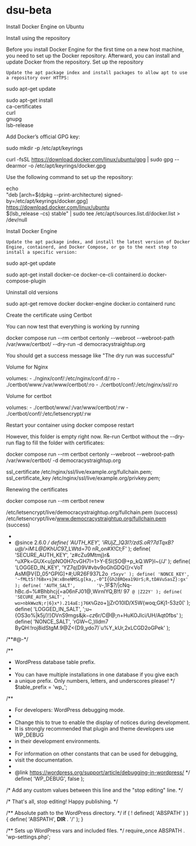 # dsu-beta
Install Docker Engine on Ubuntu

Install using the repository

Before you install Docker Engine for the first time on a new host machine, you need to set up the Docker repository. Afterward, you can install and update Docker from the repository.
Set up the repository

    Update the apt package index and install packages to allow apt to use a repository over HTTPS:

 sudo apt-get update

 sudo apt-get install \
    ca-certificates \
    curl \
    gnupg \
    lsb-release

Add Docker’s official GPG key:

 sudo mkdir -p /etc/apt/keyrings

 curl -fsSL https://download.docker.com/linux/ubuntu/gpg | sudo gpg --dearmor -o /etc/apt/keyrings/docker.gpg

Use the following command to set up the repository:

 echo \
  "deb [arch=$(dpkg --print-architecture) signed-by=/etc/apt/keyrings/docker.gpg] https://download.docker.com/linux/ubuntu \
  $(lsb_release -cs) stable" | sudo tee /etc/apt/sources.list.d/docker.list > /dev/null

Install Docker Engine

    Update the apt package index, and install the latest version of Docker Engine, containerd, and Docker Compose, or go to the next step to install a specific version:

 sudo apt-get update

 sudo apt-get install docker-ce docker-ce-cli containerd.io docker-compose-plugin


Uninstall old versions

sudo apt-get remove docker docker-engine docker.io containerd runc



Create the certificate using Certbot

You can now test that everything is working by running 

docker compose run --rm  certbot certonly --webroot --webroot-path /var/www/certbot/ --dry-run -d democracystraightup.org

You should get a success message like "The dry run was successful"

Volume for Nginx

volumes:
      - ./nginx/conf/:/etc/nginx/conf.d/:ro
      - ./certbot/www:/var/www/certbot/:ro
      - ./certbot/conf/:/etc/nginx/ssl/:ro

Volume for certbot

volumes:
      - ./certbot/www/:/var/www/certbot/:rw
      - ./certbot/conf/:/etc/letsencrypt/:rw

Restart your container using 
docker compose restart


However, this folder is empty right now. Re-run Certbot without the --dry-run flag to fill the folder with certificates:

docker compose run --rm  certbot certonly --webroot --webroot-path /var/www/certbot/ -d democracystraightup.org

ssl_certificate /etc/nginx/ssl/live/example.org/fullchain.pem;
ssl_certificate_key /etc/nginx/ssl/live/example.org/privkey.pem;

Renewing the certificates

docker compose run --rm certbot renew



/etc/letsencrypt/live/democracystraightup.org/fullchain.pem (success)
/etc/letsencrypt/live/www.democracystraightup.org/fullchain.pem (success)



 *
 * @since 2.6.0
 */
define( 'AUTH_KEY',         'iRUjZ_]Q3I?/zdS.oR?7dTqxB?u@/>iM:L@DKhUC*97_LWtd=70 nR_on#X!Ct;F' );
define( 'SECURE_AUTH_KEY',  'z#cZu9Mtmj}r& ^uXPk=GUX<u]pNO0H7cvGH7I=1>Y-E5l(SO@+p_kQ.WP}l~(/J' );
define( 'LOGGED_IN_KEY',    'YZ7q(D9V#vbv9oGhGDQ{[r<VoT AsM@V{D_05^GPIG]+#;UR26F937L2o`_r5xyv' );
define( 'NONCE_KEY',        '~fMLtS!?6Bx+s}W:xBneNMSLg[ka,,-0^I{Gh28RQea19UrS;R,tDAVuSasZ}:gx' );
define( 'AUTH_SALT',        'V`-,1F$?/|cNq-hBc.d~%#Bhbhcj{=a06nFJ01@,WirnlYQ,B!f/ 97` @ |Z22Y' );
define( 'SECURE_AUTH_SALT', ' wo>nbkWwzN;r|6}x*).214aE:j76K%`Gzo+]jZrO10ID/X5W{woq;GKj1-53z0(' );
define( 'LOGGED_IN_SALT',   ';u~{OS3o%|k5j/)!}DVnS9mgs&jk$-cz$6r/C@@;n+HuKOJlci/<t>UH/Aqt0fbs' );
define( 'NONCE_SALT',       'rGW~C,)lIdm7 ByQH:!roj8idStgM.9@Z<{D9_ydo7)`u%Y_kUr,2xLCGD2oGPek' );

/**#@-*/

/**
 * WordPress database table prefix.
 *
 * You can have multiple installations in one database if you give each
 * a unique prefix. Only numbers, letters, and underscores please!
 */
$table_prefix = 'wp_';

/**
 * For developers: WordPress debugging mode.
 *
 * Change this to true to enable the display of notices during development.
 * It is strongly recommended that plugin and theme developers use WP_DEBUG
 * in their development environments.
 *
 * For information on other constants that can be used for debugging,
 * visit the documentation.
 *
 * @link https://wordpress.org/support/article/debugging-in-wordpress/
 */
define( 'WP_DEBUG', false );

/* Add any custom values between this line and the "stop editing" line. */



/* That's all, stop editing! Happy publishing. */

/** Absolute path to the WordPress directory. */
if ( ! defined( 'ABSPATH' ) ) {
        define( 'ABSPATH', __DIR__ . '/' );
}

/** Sets up WordPress vars and included files. */
require_once ABSPATH . 'wp-settings.php';


